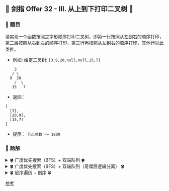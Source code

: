 ## &#127800; 剑指 Offer 32 - III. 从上到下打印二叉树 &#127800;

### &#127826; 题目

请实现一个函数按照之字形顺序打印二叉树，即第一行按照从左到右的顺序打印，第二层按照从右到左的顺序打印，第三行再按照从左到右的顺序打印，其他行以此类推。

- 例如:
给定二叉树: `[3,9,20,null,null,15,7]`
```
    3
   / \
  9  20
    /  \
   15   7
```

- 返回：

```
[
  [3],
  [20,9],
  [15,7]
]
```

- 提示：
`节点总数 <= 1000`

### &#127826; 题解


<details>
<summary>&#127808; 广度优先搜索（BFS）+ 双端队列 &#127808;</summary>

### 思路
- 广度优先搜索（BFS）
  - BFS 通常借助 队列 的先入先出特性来实现。
  - 想想何时使用双端队列，在添加子节点时更好，还是打印时。

### 步骤
- 利用双端队列的两端皆可添加元素的特性，设打印列表（双端队列） tmp ，并规定：
  - 奇数层 则添加至 tmp 尾部 ，
  - 偶数层 则添加至 tmp 头部 。

- 算法流程：
1. 特例处理： 当树的根节点为空，则直接返回空列表 [] ；
2. 初始化： 打印结果空列表 res ，包含根节点的双端队列 deque ；
3. BFS 循环： 当 deque 为空时跳出；
    1. 新建列表 tmp ，用于临时存储当前层打印结果；
    2. 当前层打印循环： 循环次数为当前层节点数（即 deque 长度）；
        1. 出队： 队首元素出队，记为 node
        2. 打印： 若为奇数层，将 node.val 添加至 tmp 尾部；否则，添加至 tmp 头部
        3. 添加子节点： 若 node 的左（右）子节点不为空，则加入 deque 
4. 返回值： 返回打印结果列表 res 即可
  
```java
    // 而开始的时候你却在添加子节点的地方，导致怎么都不对
    public static List<List<Integer>> levelOrder2(TreeNode root) {
        Queue<TreeNode> queue = new LinkedList<>();
        List<List<Integer>> res = new ArrayList<>();
        if (root != null) queue.add(root);
        while (!queue.isEmpty()) {
            LinkedList<Integer> tmp = new LinkedList<>();
            for (int i = queue.size(); i > 0; i--) {
                TreeNode node = queue.poll();
                if (res.size() % 2 == 0) tmp.addLast(node.val); // 偶数层 -> 队列头部
                else tmp.addFirst(node.val); // 奇数层 -> 队列尾部
                if (node.left != null) queue.add(node.left);
                if (node.right != null) queue.add(node.right);
            }
            res.add(tmp);
        }
        return res;
    }
```
  
</details>
  
<details>
<summary>&#127808; 广度优先搜索（BFS）+ 双端队列（奇偶层逻辑分离） &#127808;</summary>

### 思路
- 广度优先搜索（BFS）+ 双端队列
  - 方法一代码简短、容易实现；但需要判断每个节点的所在层奇偶性，即冗余了 NN 次判断。
  - 通过将奇偶层逻辑拆分，可以消除冗余的判断。

### 步骤
> 与方法一对比，仅 BFS 循环不同。
- BFS 循环： 循环打印奇 / 偶数层，当 deque 为空时跳出；
  - 打印奇数层： 从左向右 打印，先左后右 加入下层节点；
  - 若 deque 为空，说明向下无偶数层，则跳出；
  - 打印偶数层： 从右向左 打印，先右后左 加入下层节点；


- 算法流程：
1. 特例处理： 当树的根节点为空，则直接返回空列表 [] ；
2. 初始化： 打印结果空列表 res ，包含根节点的双端队列 deque ；
3. BFS 循环： 当 deque 为空时跳出；
    1. 新建列表 tmp ，用于临时存储当前层打印结果；
    2. 当前层打印循环： 循环次数为当前层节点数（即 deque 长度）；
        1. 出队： 队首元素出队，记为 node
        2. 打印： 若为奇数层，将 node.val 添加至 tmp 尾部；否则，添加至 tmp 头部
        3. 添加子节点： 若 node 的左（右）子节点不为空，则加入 deque 
4. 返回值： 返回打印结果列表 res 即可
  
```java
class Solution {
    public List<List<Integer>> levelOrder(TreeNode root) {
        Deque<TreeNode> deque = new LinkedList<>();
        List<List<Integer>> res = new ArrayList<>();
        if(root != null) deque.add(root);
        while(!deque.isEmpty()) {
            // 打印奇数层
            List<Integer> tmp = new ArrayList<>();
            for(int i = deque.size(); i > 0; i--) {
                // 从左向右打印
                TreeNode node = deque.removeFirst();
                tmp.add(node.val);
                // 先左后右加入下层节点
                if(node.left != null) deque.addLast(node.left);
                if(node.right != null) deque.addLast(node.right);
            }
            res.add(tmp);
            if(deque.isEmpty()) break; // 若为空则提前跳出
            // 打印偶数层
            tmp = new ArrayList<>();
            for(int i = deque.size(); i > 0; i--) {
                // 从右向左打印
                TreeNode node = deque.removeLast();
                tmp.add(node.val);
                // 先右后左加入下层节点
                if(node.right != null) deque.addFirst(node.right);
                if(node.left != null) deque.addFirst(node.left);
            }
            res.add(tmp);
        }
        return res;
    }
}

```
  
</details>
  
<details>
<summary>&#127808; 层序遍历 + 倒序 &#127808;</summary>

### 思路
- 此方法的优点是只用列表即可，无需其他数据结构。
- 偶数层倒序： 若 res 的长度为 奇数 ，说明当前是偶数层，则对 tmp 执行 倒序 操作。

```java
class Solution {
    public List<List<Integer>> levelOrder(TreeNode root) {
        Queue<TreeNode> queue = new LinkedList<>();
        List<List<Integer>> res = new ArrayList<>();
        if(root != null) queue.add(root);
        while(!queue.isEmpty()) {
            List<Integer> tmp = new ArrayList<>();
            for(int i = queue.size(); i > 0; i--) {
                TreeNode node = queue.poll();
                tmp.add(node.val);
                if(node.left != null) queue.add(node.left);
                if(node.right != null) queue.add(node.right);
            }
            if(res.size() % 2 == 1) Collections.reverse(tmp);
            res.add(tmp);
        }
        return res;
    }
}
```
  
</details>
  
[参考](Krahets "链接：https://leetcode-cn.com/problems/cong-shang-dao-xia-da-yin-er-cha-shu-iii-lcof/solution/mian-shi-ti-32-iii-cong-shang-dao-xia-da-yin-er--3/")